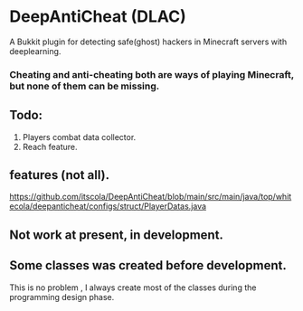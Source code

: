 # DeepAntiCheat (DLAC)
A Bukkit plugin for detecting safe(ghost) hackers in Minecraft servers with deeplearning.    

### Cheating and anti-cheating both are ways of playing Minecraft, **but** none of them can be missing.

## Todo: 
1. Players combat data collector.
2. Reach feature.

## features (not all).
https://github.com/itscola/DeepAntiCheat/blob/main/src/main/java/top/whitecola/deepanticheat/configs/struct/PlayerDatas.java

## Not work at present, in development.

## Some classes was created before development. 
This is no problem , I always create most of the classes during the programming design phase.
